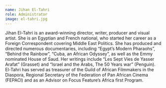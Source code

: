 ```yaml
---
name: Jihan El-Tahri
role: Administrator
image: el-tahri.jpg
---
```

Jihan El-Tahri is an award-winning director, writer, producer and visual artist. She is an Egyptian and French national, who started her career as a Foreign Correspondent covering Middle East Politics. She has produced and directed numerous documentaries, including “Egypt’s Modern Pharaohs”, “Behind the Rainbow”, “Cuba, an African Odyssey”, as well as the Emmy nominated House of Saud. Her writings include “Les Sept Vies de Yasser Arafat” (Grasset) and “Israel and the Arabs, The 50 Years war” (Penguin). El-Tahri has served as treasurer of the Guild of African Filmmakers in the Diaspora, Regional Secretary of the Federation of Pan African Cinema (FEPACI) and as an Advisor on Focus Feature’s Africa first Program. 